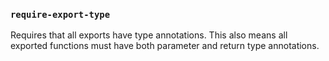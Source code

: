 ### <code>require-export-type</code>

Requires that all exports have type annotations. This also means all exported
functions must have both parameter and return type annotations.

<!-- assertions requireExportType -->
